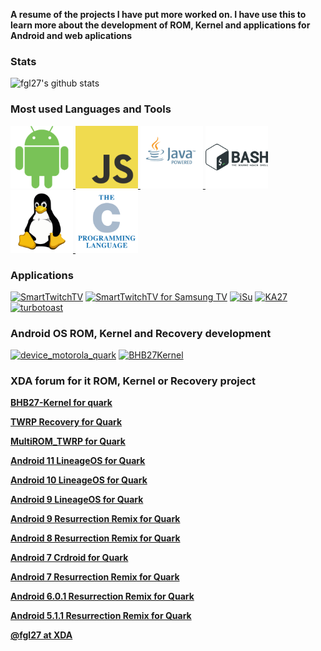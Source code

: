 **A resume of the projects I have put more worked on. I have use this to learn more about the development of ROM, Kernel and applications for Android and web aplications**

### Stats
![fgl27's github stats](https://github-readme-stats.vercel.app/api?username=fgl27&show_icons=true&theme=default&count_private=true) 

### Most used Languages and Tools  

<a href="https://github.com/topics/android" >
    <img height="100" src="https://raw.githubusercontent.com/github/explore/80688e429a7d4ef2fca1e82350fe8e3517d3494d/topics/android/android.png">
</a>
<a href="https://github.com/topics/javascript" >
    <img height="100" src="https://raw.githubusercontent.com/github/explore/80688e429a7d4ef2fca1e82350fe8e3517d3494d/topics/javascript/javascript.png">
</a>
<a href="https://github.com/topics/java" >
    <img height="100" src="https://raw.githubusercontent.com/github/explore/80688e429a7d4ef2fca1e82350fe8e3517d3494d/topics/java/java.png">
</a>
<a href="https://github.com/topics/bash" >
    <img height="100" src="https://raw.githubusercontent.com/github/explore/80688e429a7d4ef2fca1e82350fe8e3517d3494d/topics/bash/bash.png">
</a>
<a href="https://github.com/topics/linux" >
    <img height="100" src="https://raw.githubusercontent.com/github/explore/80688e429a7d4ef2fca1e82350fe8e3517d3494d/topics/linux/linux.png">
</a>
<a href="https://github.com/topics/c" >
    <img height="100" src="https://raw.githubusercontent.com/github/explore/80688e429a7d4ef2fca1e82350fe8e3517d3494d/topics/c/c.png">
</a>

### Applications

[![SmartTwitchTV](https://github-readme-stats.vercel.app/api/pin/?username=fgl27&repo=SmartTwitchTV)](https://github.com/fgl27/SmartTwitchTV) [![SmartTwitchTV for Samsung TV](https://github-readme-stats.vercel.app/api/pin/?username=fgl27&repo=smarttv-twitch)](https://github.com/fgl27/smarttv-twitch#how-the-application-looks) [![iSu](https://github-readme-stats.vercel.app/api/pin/?username=fgl27&repo=isu)](https://github.com/fgl27/isu) [![KA27](https://github-readme-stats.vercel.app/api/pin/?username=fgl27&repo=KA27)](https://github.com/fgl27/KA27) [![turbotoast](https://github-readme-stats.vercel.app/api/pin/?username=fgl27&repo=turbotoast)](https://github.com/fgl27/turbotoast)

### Android OS ROM, Kernel and Recovery development

[![device_motorola_quark](https://github-readme-stats.vercel.app/api/pin/?username=fgl27&repo=device_motorola_quark)](https://github.com/fgl27/device_motorola_quark) [![BHB27Kernel](https://github-readme-stats.vercel.app/api/pin/?username=fgl27&repo=BHB27Kernel)](https://github.com/fgl27/BHB27Kernel)

###  XDA forum for it ROM, Kernel or Recovery project

**[BHB27-Kernel for quark](http://forum.xda-developers.com/moto-maxx/development/kernel-bhb27-kernel-t3207526)**

**[TWRP Recovery for Quark](http://forum.xda-developers.com/droid-turbo/orig-development/recovery-twrp-2-8-7-0-touch-recovery-t3180308)**

**[MultiROM_TWRP for Quark](https://forum.xda-developers.com/moto-maxx/orig-development/tools-multiromtwrp-t3658605/)**

**[Android 11 LineageOS for Quark](https://forum.xda-developers.com/t/rom-all-quark-android-11-lineageos-18-1.4285311/)**

**[Android 10 LineageOS for Quark](https://forum.xda-developers.com/moto-maxx/development/rom-lineageos-t4039895)**

**[Android 9 LineageOS for Quark](https://forum.xda-developers.com/moto-maxx/development/rom-lineageos-t3933342)**

**[Android 9 Resurrection Remix for Quark](https://forum.xda-developers.com/moto-maxx/development/rom-resurrection-remix-t3893041)**

**[Android 8 Resurrection Remix for Quark](https://forum.xda-developers.com/moto-maxx/development/rom-resurrection-remix-t3811195)**

**[Android 7 Crdroid for Quark](http://forum.xda-developers.com/moto-maxx/development/rom-crdroid-android-t3491257)**

**[Android 7 Resurrection Remix for Quark](https://forum.xda-developers.com/moto-maxx/development/rom-resurrection-remix-t3511109)**

**[Android 6.0.1 Resurrection Remix for Quark](http://forum.xda-developers.com/moto-maxx/development/rom-resurrection-remix-t3316232)**

**[Android 5.1.1 Resurrection Remix for Quark](http://forum.xda-developers.com/moto-maxx/development/rom-resurrection-remix-5-5-5-t3197643)**


**[@fgl27 at XDA](http://forum.xda-developers.com/member.php?u=5747496)**
